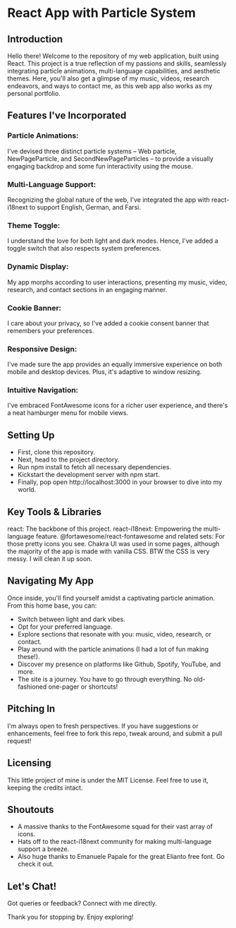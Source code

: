 # React App with Particle System

## Introduction

Hello there! Welcome to the repository of my web application, built using React. This project is a true reflection of my passions and skills, seamlessly integrating particle animations, multi-language capabilities, and aesthetic themes. Here, you'll also get a glimpse of my music, videos, research endeavors, and ways to contact me, as this web app also works as my personal portfolio.

## Features I've Incorporated

### Particle Animations:

I've devised three distinct particle systems – Web particle, NewPageParticle, and SecondNewPageParticles – to provide a visually engaging backdrop and some fun interactivity using the mouse.

### Multi-Language Support:

Recognizing the global nature of the web, I've integrated the app with react-i18next to support English, German, and Farsi.

### Theme Toggle:

I understand the love for both light and dark modes. Hence, I've added a toggle switch that also respects system preferences.

### Dynamic Display:

My app morphs according to user interactions, presenting my music, video, research, and contact sections in an engaging manner.

### Cookie Banner:

I care about your privacy, so I've added a cookie consent banner that remembers your preferences.

### Responsive Design:

I've made sure the app provides an equally immersive experience on both mobile and desktop devices. Plus, it's adaptive to window resizing.

### Intuitive Navigation:

I've embraced FontAwesome icons for a richer user experience, and there's a neat hamburger menu for mobile views.

## Setting Up

- First, clone this repository.
- Next, head to the project directory.
- Run npm install to fetch all necessary dependencies.
- Kickstart the development server with npm start.
- Finally, pop open http://localhost:3000 in your browser to dive into my world.

## Key Tools & Libraries

react: The backbone of this project.
react-i18next: Empowering the multi-language feature.
@fortawesome/react-fontawesome and related sets: For those pretty icons you see.
Chakra UI was used in some pages, although the majority of the app is made with vanilla CSS. BTW the CSS is very messy. I will clean it up soon.

## Navigating My App

Once inside, you'll find yourself amidst a captivating particle animation. From this home base, you can:

- Switch between light and dark vibes.
- Opt for your preferred language.
- Explore sections that resonate with you: music, video, research, or contact.
- Play around with the particle animations (I had a lot of fun making these!).
- Discover my presence on platforms like Github, Spotify, YouTube, and more.
- The site is a journey. You have to go through everything. No old-fashioned one-pager or shortcuts!

## Pitching In

I'm always open to fresh perspectives. If you have suggestions or enhancements, feel free to fork this repo, tweak around, and submit a pull request!

## Licensing

This little project of mine is under the MIT License. Feel free to use it, keeping the credits intact.

## Shoutouts

- A massive thanks to the FontAwesome squad for their vast array of icons.
- Hats off to the react-i18next community for making multi-language support a breeze.
- Also huge thanks to Emanuele Papale for the great Elianto free font. Go check it out.

## Let's Chat!

Got queries or feedback? Connect with me directly.

Thank you for stopping by. Enjoy exploring!
